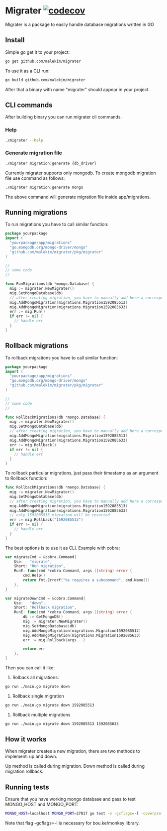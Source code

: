 # Migrater [![codecov](https://codecov.io/gh/malekim/migrater/branch/master/graph/badge.svg)](https://codecov.io/gh/malekim/migrater)
Migrater is a package to easily handle database migrations written in GO

## Install

Simple go get it to your project:
```bash
go get github.com/malekim/migrater
```

To use it as a CLI run:
```bash
go build github.com/malekim/migrater
```

After that a binary with name "migrater" should appear in your project.

## CLI commands

After building binary you can run migrater cli commands.

### Help

```bash
./migrater --help
```

### Generate migration file

```bash
./migrater migration:generate {db_driver}
```

Currently migrater supports only mongodb. To create mongodb migration file use command as follows:

```bash
./migrater migration:generate mongo
```

The above command will generate migration file inside app/migrations.

## Running migrations

To run migrations you have to call similar function:

```go
package yourpackage
import (
  "yourpackage/app/migrations"
  "go.mongodb.org/mongo-driver/mongo"
  "github.com/malekim/migrater/pkg/migrater"
)

//
// some code
//

func RunMigrations(db *mongo.Database) {
  mig := migrater.NewMigrater()
  mig.SetMongoDatabase(db)
  // after creating migration, you have to manually add here a corresponding file
  mig.AddMongoMigration(migrations.Migration1592085513)
  mig.AddMongoMigration(migrations.Migration1592085633)
  err := mig.Run()
  if err != nil {
    // handle err
  }
}
```

## Rollback migrations

To rollback migrations you have to call similar function:

```go
package yourpackage
import (
  "yourpackage/app/migrations"
  "go.mongodb.org/mongo-driver/mongo"
  "github.com/malekim/migrater/pkg/migrater"
)

//
// some code
//

func RollbackMigrations(db *mongo.Database) {
  mig := migrater.NewMigrater()
  mig.SetMongoDatabase(db)
  // after creating migration, you have to manually add here a corresponding file
  mig.AddMongoMigration(migrations.Migration1592085513)
  mig.AddMongoMigration(migrations.Migration1592085633)
  err := mig.Rollback()
  if err != nil {
    // handle err
  }
}
```

To rollback particular migrations, just pass their timestamp as an argument to Rollback function:

```go
func RollbackMigrations(db *mongo.Database) {
  mig := migrater.NewMigrater()
  mig.SetMongoDatabase(db)
  // after creating migration, you have to manually add here a corresponding file
  mig.AddMongoMigration(migrations.Migration1592085513)
  mig.AddMongoMigration(migrations.Migration1592085633)
  // only 1592085513 migration will be reverted
  err := mig.Rollback("1592085513")
  if err != nil {
    // handle err
  }
}
```

The best options is to use it as CLI. Example with cobra:

```go
var migrateCmd = &cobra.Command{
	Use:   "migrate",
	Short: "Run migration",
	RunE: func(cmd *cobra.Command, args []string) error {
		cmd.Help()
		return fmt.Errorf("%s requires a subcommand", cmd.Name())
	},
}

var migrateDownCmd = &cobra.Command{
	Use:   "down",
	Short: "Rollback migration",
	RunE: func(cmd *cobra.Command, args []string) error {
		db := GetMongoDB()
		mig := migrater.NewMigrater()
		mig.SetMongoDatabase(db)
		mig.AddMongoMigration(migrations.Migration1592085512)
		mig.AddMongoMigration(migrations.Migration1592085633)
		err := mig.Rollback(args...)

		return err
	},
}
```

Then you can call it like:

1. Rolback all migrations:

```bash
go run ./main.go migrate down
```

1. Rollback single migration

```bash
go run ./main.go migrate down 1592085513
```

1. Rollback multiple migrations

```bash
go run ./main.go migrate down 1592085513 1592085633
```

## How it works

When migrater creates a new migration, there are two methods to implement: up and down.

Up method is called during migration. Down method is called during migration rollback.

## Running tests

Ensure that you have working mongo database and pass to test MONGO_HOST and MONGO_PORT:
```bash
MONGO_HOST=localhost MONGO_PORT=27017 go test -v -gcflags=-l -coverprofile=coverage.txt -covermode=atomic ./... &&  go tool cover -html=coverage.txt
```

Note that flag -gcflags=-l is necessary for bou.ke/monkey library.